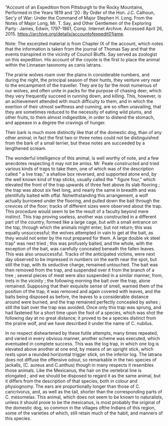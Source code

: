 “Account of an Expedition from Pittsburgh to the Rocky Mountains, Performed in the Years 1819 and ‘20 : By Order of the Hon. J.C. Calhoun, Sec’y of War: Under the Command of Major Stephen H. Long. From the Notes of Major Long, Mr. T. Say, and Other Gentlemen of the Exploring Party : James, Edwin, 1797-1861, Comp. Internet Archive. Accessed April 26, 2015. https://archive.org/details/accountofexpedit01jame.

Note: 
The excerpted material is from Chapter IX of the account, which notes that the information is taken from the journal of Thomas Say and that the events transpired in the vicinity of Council Bluffs.  Say served as zoologist on this expedition. His account of the coyote is the first to place the animal within the Linnaean taxonomy as canis latrans. 


The prairie wolves roam  over the plains in considerable numbers, and  during the night, the principal season of their hunts, they  venture very near to the encampment  of the traveller. They are by far the most numerous  of our  wolves, and often unite in  packs for the  purpose of chasing deer, which  they very frequently  succeed in running down, and killing.  This, however, is  an achievement  attended with much difficulty to them, and in which the exertion  of their utmost swiftness and  cunning, are so often unavailing, that  they are sometimes reduced to the necessity of eating  wild plums, and other fruits, to them  almost indigestible, in  order to distend the  stomach, and  appease in a degree the cravings  of hunger. 

Their  bark is much more distinctly like that  of the  domestic dog, than of any other  animal; in fact the first two or three notes  could not be distinguished from the bark
 of a small terrier,  but these notes are succeeded by a lengthened  scream. 

The wonderful intelligence  of this animal, is well worthy  of note, and a few  anecdotes respecting it may not  be amiss. Mr.  Peale constructed and tried various kinds  of traps to take them, one  of which was of the description called  " a live trap," a  shallow box reversed, and  supported atone  end, by the well known  kind of trap sticks, usually called the " figure four," which elevated the front of the trap upwards  of three feet above its slab flooring ; the trap was  about six feet long, and nearly the same in  breadth and was plentifully baited  with offal. Notwithstanding this  arrangement, a wolf actually burrowed under the flooring, and pulled down the bait through the crevices  of the floor; tracks  of different sizes were  observed about the trap. This procedure would seem to  be the result  of a faculty beyond mere instinct. This trap proving useless,  another was  constructed in a different part  of the country, formed like a large cage,  but with a small  entrance on the top, through which the  animals might enter,  but not return; this was equally unsuccessful; the wolves  attempted in vain to get at the bait, as  they would not enter  by the rout  prepared for them.
A large  double vk steel trap" was  next tried ; this was profusely baited, and the  whole, with the exception  of the bait, was carefully  concealed beneath the fallen leaves. This was also unsuccessful. Tracks of the anticipated victims, were next day observed to  be impressed in numbers on the earth  near the spot,  but still the trap,  with its seductive charge, remained untouched. The bait was then removed from the trap, and suspended  over it from the  branch of a tree ; several pieces  of meat were also suspended in a similar manner, from,
trets in the vicinity ; the following morning the bait over the trap, alone remained. Supposing that their exquisite sense  of smell, warned them  of the position  of the trap, it was removed and again covered  with leaves, and the baits  being disposed as before, the leaves to a considerable distance around were  burned, and the trap remained perfectly  concealed by ashes ; still the bait over the trap was  avoided.  Once  only this trap was  sprung, and had fastened for a short time upon the foot of a species, which was shot the  following day at no great distance; it proved to  be a species distinct from the prairie wolf, and we have  described it under the name  of C. nubilus.

In no respect  disheartened by these futile attempts, many times repeated, and varied in  every obvious manner,  another scheme was  executed, which  eventuated in complete success. This was the log trap, in which  one log is elevated above  another at one  end, by means  of an upright stick, which rests upon a reunded horizontal trigger stick, on the inferior log. The latrans does not diffuse the offensive  odour, so remarkable in the two species  of jackalls, (C.  aureus and C.anthus) though in many respects it  resembles those animals. Like the Mexicanus, the hair on the vertebral line is  elongated ; and we  should be disposed to  regard it as the same animal,  but it differs from the description  of that species, both in colour and physiognomy. The ears are proportionally longer  than those of C. cancrivorus, and, as well as the tail, shorter  than the  corresponding parts of C.  mesomelas. This animal, which does not seem to  be known to naturalists, unless it  should prove to  be the  mexicanus, is most probably the original of the domestic  dog, so common in the villages  ofthe Indians of this region, some  of the varieties of which, still retain much  of the habit, and manners  of this species.
